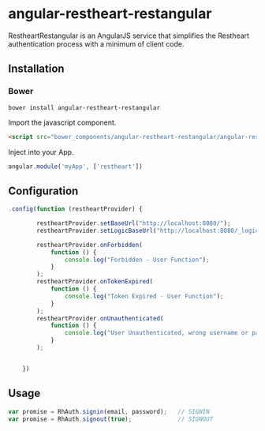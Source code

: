 # angular-restheart-restangular

RestheartRestangular is an AngularJS service that simplifies the Restheart authentication process with a minimum of client code.


## Installation

### Bower

```
bower install angular-restheart-restangular
```

Import the javascript component.

```html
<script src="bower_components/angular-restheart-restangular/angular-restheart-restangular.js"></script>
```

Inject into your App.

```javascript
angular.module('myApp', ['restheart'])
```



## Configuration

```javascript
.config(function (restheartProvider) {

        restheartProvider.setBaseUrl("http://localhost:8080/");
        restheartProvider.setLogicBaseUrl("http://localhost:8080/_logic");

        restheartProvider.onForbidden(
            function () {
                console.log("Forbidden - User Function");
            }
        );
        restheartProvider.onTokenExpired(
            function () {
                console.log("Token Expired - User Function");
            }
        );
        restheartProvider.onUnauthenticated(
            function () {
                console.log("User Unauthenticated, wrong username or password - User Function");
            }
        );


    })
```

## Usage

```javascript
var promise = RhAuth.signin(email, password);   // SIGNIN
var promise = RhAuth.signout(true);             // SIGNOUT
```

